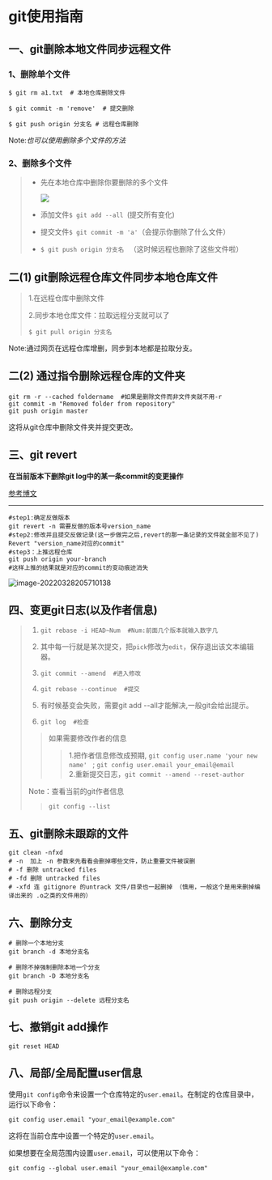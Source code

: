 # git使用指南

## 一、git删除本地文件同步远程文件

### 1、删除单个文件

```shell
$ git rm a1.txt  # 本地仓库删除文件

$ git commit -m 'remove'  # 提交删除

$ git push origin 分支名 # 远程仓库删除
```

Note:*也可以使用删除多个文件的方法*

### 2、删除多个文件

> - 先在本地仓库中删除你要删除的多个文件
>
>      ![](https://pic-1304959529.cos.ap-guangzhou.myqcloud.com/DB/20220326204252.png)
>
> - 添加文件`$ git add --all `(提交所有变化)
>
> - 提交文件`$ git commit -m 'a'`（会提示你删除了什么文件）
>
> - `$ git push origin 分支名 `  （这时候远程也删除了这些文件啦）



## 二(1) git删除远程仓库文件同步本地仓库文件

>  1.在远程仓库中删除文件
>
> 2.同步本地仓库文件：拉取远程分支就可以了
>
> ```shell
> $ git pull origin 分支名
> ```

Note:通过网页在远程仓库增删，同步到本地都是拉取分支。

## 二(2) 通过指令删除远程仓库的文件夹

```shell
git rm -r --cached foldername  #如果是删除文件而非文件夹就不用-r
git commit -m "Removed folder from repository"
git push origin master
```

这将从git仓库中删除文件夹并提交更改。





## 三、git revert

**在当前版本下删除git log中的某一条commit的变更操作**

[参考博文](https://blog.csdn.net/yxlshk/article/details/79944535)

****

```shell
#step1:确定反做版本
git revert -n 需要反做的版本号version_name
#step2:修改并且提交反做记录(这一步做完之后,revert的那一条记录的文件就全部不见了)
Revert "version_name对应的commit"
#step3：上推远程仓库
git push origin your-branch
#这样上推的结果就是对应的commit的变动痕迹消失
```

![image-20220328205710138](https://pic-1304959529.cos.ap-guangzhou.myqcloud.com/DB/image-20220328205710138.png)

## 四、变更git日志(以及作者信息)

> 1. ```shell
>    git rebase -i HEAD~Num  #Num:前面几个版本就输入数字几
>    ```
>
> 2. 其中每一行就是某次提交，把`pick`修改为`edit`，保存退出该文本编辑器。
>
> 3. ```shell
>    git commit --amend  #进入修改
>    ```
>
> 4. ```shell
>    git rebase --continue  #提交
>    ```
>
> 5. 有时候基变会失败，需要git add --all才能解决,一般git会给出提示。
>
> 6. ```shell
>    git log  #检查
>    ```
>
> > 如果需要修改作者的信息
> >
> > >1.把作者信息修改成预期,
> > >` git config user.name 'your new name'  ` ; 
> > >` git config user.email your_email@email `   
> > >2.重新提交日志，`git commit --amend --reset-author `
>
> Note：查看当前的git作者信息
>
> > `git config --list`



## 五、git删除未跟踪的文件

```shell
git clean -nfxd
# -n  加上 -n 参数来先看看会删掉哪些文件，防止重要文件被误删
# -f 删除 untracked files
# -fd 删除 untracked files
# -xfd 连 gitignore 的untrack 文件/目录也一起删掉 （慎用，一般这个是用来删掉编译出来的 .o之类的文件用的）
```



## 六、删除分支

```shell
# 删除一个本地分支
git branch -d 本地分支名

# 删除不掉强制删除本地一个分支
git branch -D 本地分支名

# 删除远程分支
git push origin --delete 远程分支名
```



## 七、撤销git add操作

```shell
git reset HEAD
```

## 八、局部/全局配置user信息

使用`git config`命令来设置一个仓库特定的`user.email`。在制定的仓库目录中，运行以下命令：

```
git config user.email "your_email@example.com"
```

这将在当前仓库中设置一个特定的`user.email`。

如果想要在全局范围内设置`user.email`，可以使用以下命令：

```
git config --global user.email "your_email@example.com"
```



